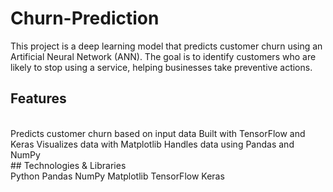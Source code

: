 # Churn-Prediction
This project is a deep learning model that predicts customer churn using an Artificial Neural Network (ANN). The goal is to identify customers who are likely to stop using a service, helping businesses take preventive actions.
<br>
## Features
<br>
Predicts customer churn based on input data
Built with TensorFlow and Keras
Visualizes data with Matplotlib
Handles data using Pandas and NumPy
<br>
## Technologies & Libraries
<br>
Python
Pandas
NumPy
Matplotlib
TensorFlow
Keras